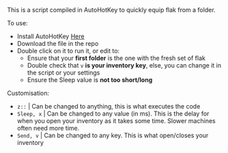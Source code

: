 This is a script compiled in AutoHotKey to quickly equip flak from a folder.

To use:
  - Install AutoHotKey [Here](https://www.autohotkey.com/)
  - Download the file in the repo
  - Double click on it to run it, or edit to:
    - Ensure that your **first folder** is the one with the fresh set of flak
    - Double check that `v` **is your inventory key**, else, you can change it in the script or your settings
    - Ensure the Sleep value is **not too short/long**

Customisation:
  - `z::` | Can be changed to anything, this is what executes the code
  - `Sleep, x` | Can be changed to any value (in ms). This is the delay for when you open your inventory as it takes some time. Slower machines often need more time.
  - `Send, v` | Can be changed to any key. This is what open/closes your inventory
